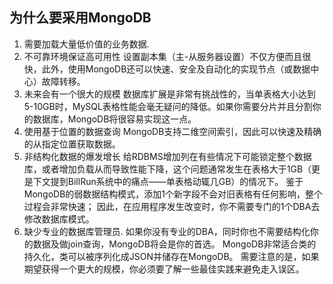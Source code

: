 ## 为什么要采用MongoDB
1. 需要加载大量低价值的业务数据.
2. 不可靠环境保证高可用性
设置副本集（主-从服务器设置）不仅方便而且很快，此外，使用MongoDB还可以快速、安全及自动化的实现节点（或数据中心）故障转移。
3. 未来会有一个很大的规模
数据库扩展是非常有挑战性的，当单表格大小达到5-10GB时，MySQL表格性能会毫无疑问的降低。如果你需要分片并且分割你的数据库，MongoDB将很容易实现这一点。
4. 使用基于位置的数据查询
MongoDB支持二维空间索引，因此可以快速及精确的从指定位置获取数据。
5. 非结构化数据的爆发增长
给RDBMS增加列在有些情况下可能锁定整个数据库，或者增加负载从而导致性能下降，这个问题通常发生在表格大于1GB（更是下文提到BillRun系统中的痛点——单表格动辄几GB）的情况下。
鉴于MongoDB的弱数据结构模式，添加1个新字段不会对旧表格有任何影响，整个过程会非常快速；
因此，在应用程序发生改变时，你不需要专门的1个DBA去修改数据库模式。
6. 缺少专业的数据库管理员.
如果你没有专业的DBA，同时你也不需要结构化你的数据及做join查询，MongoDB将会是你的首选。
MongoDB非常适合类的持久化，类可以被序列化成JSON并储存在MongoDB。
需要注意的是，如果期望获得一个更大的规模，你必须要了解一些最佳实践来避免走入误区。
